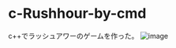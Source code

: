 # c-Rushhour-by-cmd
c++でラッシュアワーのゲームを作った。
![image](https://github.com/user-attachments/assets/05baf530-8a6c-4dfe-a659-c94d54c67d0f)
